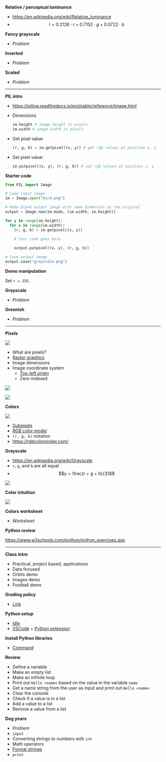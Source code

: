 **Relative / perceptual luminance**

- https://en.wikipedia.org/wiki/Relative_luminance
- $$l = 0.2126 \cdot r + 0.7152 \cdot g + 0.0722 \cdot b$$

**Fancy grayscale**

- *Problem*

**Inverted**

- *Problem*

**Scaled**

- *Problem*

---

**PIL intro**

- https://pillow.readthedocs.io/en/stable/reference/Image.html

- Dimensions

  ```py
  im.height # image height in pixels
  im.width # image width in pixels
  ```

- Get pixel value:

  ```py
  (r, g, b) = im.getpixel((x, y)) # get rgb values at position x, y
  ```

- Set pixel value:

  ```py
  im.putpixel((x, y), (r, g, b)) # set rgb values at position x, y
  ```

**Starter code**

```py
from PIL import Image

# Load input image
im = Image.open("bird.png")

# Make blank output image with same dimension as the original
output = Image.new(im.mode, (im.width, im.height))

for y in range(im.height):
  for x in range(im.width):
    (r, g, b) = im.getpixel((x, y))

    # Your code goes here
    
    output.putpixel((x, y), (r, g, b))

# Save output image
output.save("grayscale.png")
```

**Demo manipulation**

Set `r = 255`.

**Grayscale**

- *Problem*

**Greenish**

- *Problem*

---

**Pixels**

![](images/bird.png)

- What are pixels?
- [Raster graphics](https://en.wikipedia.org/wiki/Raster_graphics)
- Image dimensions
- Image coordinate system
  - [Top-left origin](https://dsp.stackexchange.com/questions/35925/why-do-we-use-the-top-left-corner-as-the-origin-in-image-processing)
  - Zero-indexed

![](images/colors/Rgb-raster-image.png)

![](images/colors/pixel-coordinates.png)

**Colors**

![](images/colors/Pixel_geometry_01_Pengo.jpg)

- [Subpixels](https://en.wikipedia.org/wiki/Subpixel_rendering)
- [RGB color model](https://en.wikipedia.org/wiki/RGB_color_model)
- `(r, g, b)` notation
- https://rgbcolorpicker.com/

**Grayscale**

- https://en.wikipedia.org/wiki/Grayscale
- `r`, `g`, and `b` are all equal
- $$y = \frac{r + g + b}{3}$$

![](images/grayscale/grayscale.png)

**Color intuition**

![](images/colors/the_dress.jpg)

**Colors worksheet**

- *Worksheet*

**Python review**

https://www.w3schools.com/python/python_exercises.asp

---

**Class intro**

- Practical, project based, applications
- Data focused
- Orbits demo
- Images demo
- Football demo

**Grading policy**

- [Link](../shared/grading.md)

**Python setup**

- [Idle](https://www.python.org/downloads/)
- [VSCode](https://code.visualstudio.com/) +
  [Python extension](https://marketplace.visualstudio.com/items?itemName=ms-python.python)

**Install Python libraries**

- [Command](../shared/install-python-libraries)

**Review**

- Define a variable
- Make an empty list
- Make an infinite loop
- Print out `Hello <name>` based on the value in the variable `name`
- Get a name string from the user as input and print out `Hello <name>`
- Clear the console
- Check if a value is in a list
- Add a value to a list
- Remove a value from a list

**Dog years**

- *Problem*
- `input`
- Converting strings to numbers with `int`
- Math operators
- [Format strings](https://realpython.com/python-string-formatting/)
- `print`

